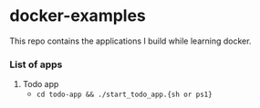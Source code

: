 # docker-examples

This repo contains the applications I build while learning docker.

### List of apps
1. Todo app
    - `cd todo-app && ./start_todo_app.{sh or ps1}`
